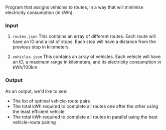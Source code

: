 Program that assigns vehicles to routes, in a way that will minimise electricity consumption (in kWh).

### Input

1. `routes.json` This contains an array of different routes. Each route will have an ID and a list of stops. Each stop will have a distance from the previous stop in kilometers.

2. `vehicles.json` This contains an array of vehicles. Each vehicle will have an ID, a maximum range in kilometers, and its electricity consumption in kWh/100km.

### Output

As an output, we'd like to see:

* The list of optimal vehicle-route pairs
* The total kWh required to complete all routes one after the other using the least efficient vehicle
* The total kWh required to complete all routes in parallel using the best vehicle-route pairing
